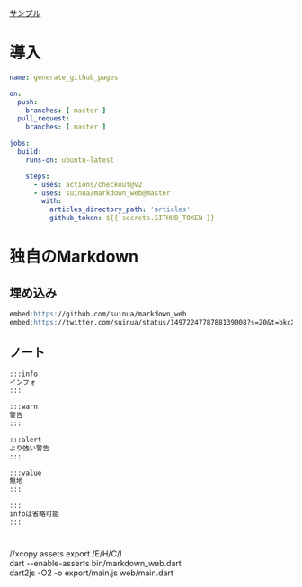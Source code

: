 [サンプル](https://suinua.github.io/markdown_web/)


# 導入

```yaml
name: generate_github_pages

on:
  push:
    branches: [ master ]
  pull_request:
    branches: [ master ]

jobs:
  build:
    runs-on: ubuntu-latest

    steps:
      - uses: actions/checkout@v2
      - uses: suinua/markdown_web@master
        with:
          articles_directory_path: 'articles'
          github_token: ${{ secrets.GITHUB_TOKEN }}
```

# 独自のMarkdown
## 埋め込み
```markdown
embed:https://github.com/suinua/markdown_web
embed:https://twitter.com/suinua/status/1497224778788139008?s=20&t=bkcX37X_4DJZ_DFXiZI6OQ
```
## ノート
```markdown
:::info
インフォ
:::

:::warn
警告
:::

:::alert
より強い警告
:::

:::value
無地
:::

:::
infoは省略可能
:::
```


#
//xcopy assets export /E/H/C/I  
dart --enable-asserts bin/markdown_web.dart  
dart2js -O2 -o export/main.js web/main.dart  
